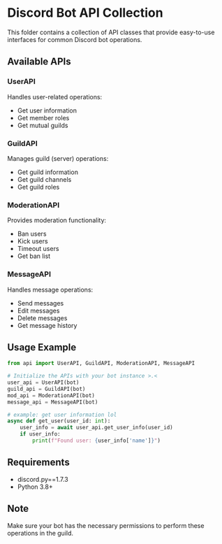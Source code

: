 # Discord Bot API Collection

This folder contains a collection of API classes that provide easy-to-use interfaces for common Discord bot operations.

## Available APIs

### UserAPI
Handles user-related operations:
- Get user information
- Get member roles
- Get mutual guilds

### GuildAPI
Manages guild (server) operations:
- Get guild information
- Get guild channels
- Get guild roles

### ModerationAPI
Provides moderation functionality:
- Ban users
- Kick users
- Timeout users
- Get ban list

### MessageAPI
Handles message operations:
- Send messages
- Edit messages
- Delete messages
- Get message history

## Usage Example

```python
from api import UserAPI, GuildAPI, ModerationAPI, MessageAPI

# Initialize the APIs with your bot instance >.<
user_api = UserAPI(bot)
guild_api = GuildAPI(bot)
mod_api = ModerationAPI(bot)
message_api = MessageAPI(bot)

# example: get user information lol
async def get_user(user_id: int):
    user_info = await user_api.get_user_info(user_id)
    if user_info:
        print(f"Found user: {user_info['name']}")
```

## Requirements
- discord.py==1.7.3
- Python 3.8+

## Note
Make sure your bot has the necessary permissions to perform these operations in the guild.
